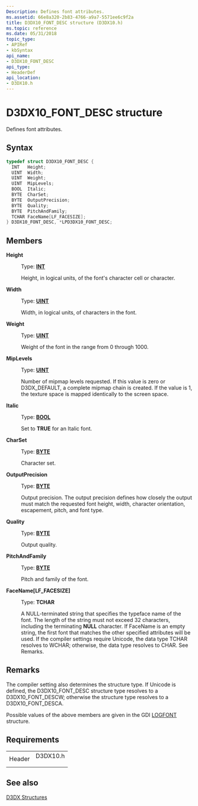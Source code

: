 ```yaml
---
Description: Defines font attributes.
ms.assetid: 66e8a320-2b83-4766-a9a7-5571ee6c9f2a
title: D3DX10_FONT_DESC structure (D3DX10.h)
ms.topic: reference
ms.date: 05/31/2018
topic_type: 
- APIRef
- kbSyntax
api_name: 
- D3DX10_FONT_DESC
api_type: 
- HeaderDef
api_location: 
- D3DX10.h
---
```


# D3DX10\_FONT\_DESC structure

Defines font attributes.

## Syntax


```C++
typedef struct D3DX10_FONT_DESC {
  INT   Height;
  UINT  Width;
  UINT  Weight;
  UINT  MipLevels;
  BOOL  Italic;
  BYTE  CharSet;
  BYTE  OutputPrecision;
  BYTE  Quality;
  BYTE  PitchAndFamily;
  TCHAR FaceName[LF_FACESIZE];
} D3DX10_FONT_DESC, *LPD3DX10_FONT_DESC;
```



## Members

<dl> <dt>

**Height**
</dt> <dd>

Type: **[**INT**](https://msdn.microsoft.com/library/Aa383751(v=VS.85).aspx)**

</dd> <dd>

Height, in logical units, of the font's character cell or character.

</dd> <dt>

**Width**
</dt> <dd>

Type: **[**UINT**](https://msdn.microsoft.com/library/Aa383751(v=VS.85).aspx)**

</dd> <dd>

Width, in logical units, of characters in the font.

</dd> <dt>

**Weight**
</dt> <dd>

Type: **[**UINT**](https://msdn.microsoft.com/library/Aa383751(v=VS.85).aspx)**

</dd> <dd>

Weight of the font in the range from 0 through 1000.

</dd> <dt>

**MipLevels**
</dt> <dd>

Type: **[**UINT**](https://msdn.microsoft.com/library/Aa383751(v=VS.85).aspx)**

</dd> <dd>

Number of mipmap levels requested. If this value is zero or D3DX\_DEFAULT, a complete mipmap chain is created. If the value is 1, the texture space is mapped identically to the screen space.

</dd> <dt>

**Italic**
</dt> <dd>

Type: **[**BOOL**](https://msdn.microsoft.com/library/Aa383751(v=VS.85).aspx)**

</dd> <dd>

Set to **TRUE** for an Italic font.

</dd> <dt>

**CharSet**
</dt> <dd>

Type: **[**BYTE**](https://msdn.microsoft.com/library/Aa383751(v=VS.85).aspx)**

</dd> <dd>

Character set.

</dd> <dt>

**OutputPrecision**
</dt> <dd>

Type: **[**BYTE**](https://msdn.microsoft.com/library/Aa383751(v=VS.85).aspx)**

</dd> <dd>

Output precision. The output precision defines how closely the output must match the requested font height, width, character orientation, escapement, pitch, and font type.

</dd> <dt>

**Quality**
</dt> <dd>

Type: **[**BYTE**](https://msdn.microsoft.com/library/Aa383751(v=VS.85).aspx)**

</dd> <dd>

Output quality.

</dd> <dt>

**PitchAndFamily**
</dt> <dd>

Type: **[**BYTE**](https://msdn.microsoft.com/library/Aa383751(v=VS.85).aspx)**

</dd> <dd>

Pitch and family of the font.

</dd> <dt>

**FaceName\[LF\_FACESIZE\]**
</dt> <dd>

Type: **TCHAR**

</dd> <dd>

A NULL-terminated string that specifies the typeface name of the font. The length of the string must not exceed 32 characters, including the terminating **NULL** character. If FaceName is an empty string, the first font that matches the other specified attributes will be used. If the compiler settings require Unicode, the data type TCHAR resolves to WCHAR; otherwise, the data type resolves to CHAR. See Remarks.

</dd> </dl>

## Remarks

The compiler setting also determines the structure type. If Unicode is defined, the D3DX10\_FONT\_DESC structure type resolves to a D3DX10\_FONT\_DESCW; otherwise the structure type resolves to a D3DX10\_FONT\_DESCA.

Possible values of the above members are given in the GDI [LOGFONT](https://msdn2.microsoft.com/library/ms533931.aspx) structure.

## Requirements



|                   |                                                                                     |
|-------------------|-------------------------------------------------------------------------------------|
| Header<br/> | <dl> <dt>D3DX10.h</dt> </dl> |



## See also

<dl> <dt>

[D3DX Structures](d3d10-graphics-reference-d3dx10-structures.md)
</dt> </dl>

 

 




